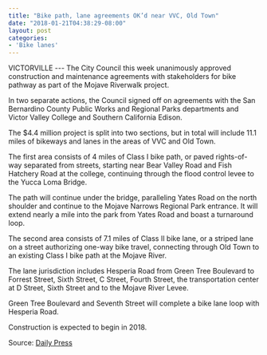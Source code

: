 ```yaml
---
title: "Bike path, lane agreements OK’d near VVC, Old Town"
date: "2018-01-21T04:38:29-08:00"
layout: post
categories:
- 'Bike lanes'
---
```


VICTORVILLE --- The City Council this week unanimously approved construction and maintenance agreements with stakeholders for bike pathway as part of the Mojave Riverwalk project.

In two separate actions, the Council signed off on agreements with the San Bernardino County Public Works and Regional Parks departments and Victor Valley College and Southern California Edison.

The $4.4 million project is split into two sections, but in total will include 11.1 miles of bikeways and lanes in the areas of VVC and Old Town.

The first area consists of 4 miles of Class I bike path, or paved rights-of-way separated from streets, starting near Bear Valley Road and Fish Hatchery Road at the college, continuing through the flood control levee to the Yucca Loma Bridge.

The path will continue under the bridge, paralleling Yates Road on the north shoulder and continue to the Mojave Narrows Regional Park entrance. It will extend nearly a mile into the park from Yates Road and boast a turnaround loop.

The second area consists of 7.1 miles of Class II bike lane, or a striped lane on a street authorizing one-way bike travel, connecting through Old Town to an existing Class I bike path at the Mojave River.

The lane jurisdiction includes Hesperia Road from Green Tree Boulevard to Forrest Street, Sixth Street, C Street, Fourth Street, the transportation center at D Street, Sixth Street and to the Mojave River Levee.

Green Tree Boulevard and Seventh Street will complete a bike lane loop with Hesperia Road.

Construction is expected to begin in 2018.

Source: [Daily Press](https://www.vvdailypress.com/news/20180120/bike-path-lane-agreements-okd-near-vvc-old-town)